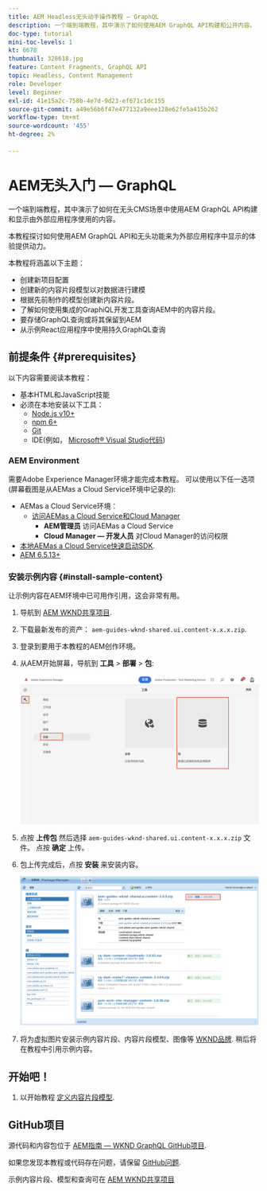 ```yaml
---
title: AEM Headless无头动手操作教程 — GraphQL
description: 一个端到端教程，其中演示了如何使用AEM GraphQL API构建和公开内容。
doc-type: tutorial
mini-toc-levels: 1
kt: 6678
thumbnail: 328618.jpg
feature: Content Fragments, GraphQL API
topic: Headless, Content Management
role: Developer
level: Beginner
exl-id: 41e15a2c-758b-4e7d-9d23-ef671c1dc155
source-git-commit: a49e56b6f47e477132a9eee128e62fe5a415b262
workflow-type: tm+mt
source-wordcount: '455'
ht-degree: 2%

---
```


# AEM无头入门 — GraphQL

一个端到端教程，其中演示了如何在无头CMS场景中使用AEM GraphQL API构建和显示由外部应用程序使用的内容。

本教程探讨如何使用AEM GraphQL API和无头功能来为外部应用程序中显示的体验提供动力。

本教程将涵盖以下主题：

* 创建新项目配置
* 创建新的内容片段模型以对数据进行建模
* 根据先前制作的模型创建新内容片段。
* 了解如何使用集成的GraphiQL开发工具查询AEM中的内容片段。
* 要存储GraphQL查询或将其保留到AEM
* 从示例React应用程序中使用持久GraphQL查询


## 前提条件 {#prerequisites}

以下内容需要阅读本教程：

* 基本HTML和JavaScript技能
* 必须在本地安装以下工具：
   * [Node.js v10+](https://nodejs.org/en/)
   * [npm 6+](https://www.npmjs.com/)
   * [Git](https://git-scm.com/)
   * IDE(例如， [Microsoft® Visual Studio代码](https://code.visualstudio.com/))

### AEM Environment

需要Adobe Experience Manager环境才能完成本教程。 可以使用以下任一选项(屏幕截图是从AEMas a Cloud Service环境中记录的):

* AEMas a Cloud Service环境：
   * [访问AEMas a Cloud Service和Cloud Manager](/help/cloud-service/accessing/overview.md)
      * **AEM管理员** 访问AEMas a Cloud Service
      * **Cloud Manager — 开发人员** 对Cloud Manager的访问权限
* [本地AEMas a Cloud Service快速启动SDK](/help/cloud-service/local-development-environment/aem-runtime.md).
* [AEM 6.5.13+](https://experienceleague.adobe.com/docs/experience-manager-65/release-notes/release-notes.html)

### 安装示例内容 {#install-sample-content}

让示例内容在AEM环境中已可用作引用，这会非常有用。

1. 导航到 [AEM WKND共享项目](https://github.com/adobe/aem-guides-wknd-shared/releases).
1. 下载最新发布的资产： `aem-guides-wknd-shared.ui.content-x.x.x.zip`.
1. 登录到要用于本教程的AEM创作环境。
1. 从AEM开始屏幕，导航到 **工具** > **部署** > **包**:

   ![导航包管理器](assets/overview/navigate-package-manager.png)
1. 点按 **上传包** 然后选择 `aem-guides-wknd-shared.ui.content-x.x.x.zip` 文件。 点按 **确定** 上传。
1. 包上传完成后，点按 **安装** 来安装内容。

   ![安装示例内容包](assets/overview/install-sample-content-package.png)

1. 将为虚拟图片安装示例内容片段、内容片段模型、图像等 [WKND品牌](https://wknd.site/). 稍后将在教程中引用示例内容。

## 开始吧！

1. 以开始教程 [定义内容片段模型](content-fragment-models.md).

## GitHub项目

源代码和内容包位于 [AEM指南 — WKND GraphQL GitHub项目](https://github.com/adobe/aem-guides-wknd-graphql).

如果您发现本教程或代码存在问题，请保留 [GitHub问题](https://github.com/adobe/aem-guides-wknd-graphql/issues).

示例内容片段、模型和查询可在 [AEM WKND共享项目](https://github.com/adobe/aem-guides-wknd-shared)
